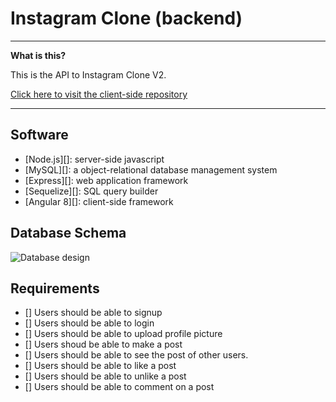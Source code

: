 # Instagram Clone (backend)


----

**What is this?** 

This is the API to Instagram Clone V2.

[Click here to visit the client-side repository](https://github.com/willshepp28/InstagramCloneV2-Frontend)


---



## Software

* [Node.js][]: server-side javascript
* [MySQL][]: a object-relational database management system 
* [Express][]: web application framework
* [Sequelize][]: SQL query builder
* [Angular 8][]: client-side framework



## Database Schema

![Database design](https://instagram-clone-2019.s3.amazonaws.com/erd-diagram/Instagram-Clone-Erd-Diagram.jpeg)


  ## Requirements

  - [] Users should be able to signup
  - [] Users should be able to login 
  - [] Users should be able to upload profile picture
  - [] Users shoud be able to make a post
  - [] Users should be able to see the post of other users.
  - [] Users should be able to like a post
  - [] Users should be able to unlike a post
  - [] Users should be able to comment on a post

